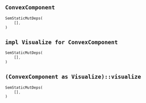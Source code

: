## `ConvexComponent`

```rust
SemStaticMutDeps(
    [],
)
```

## `impl Visualize for ConvexComponent`

```rust
SemStaticMutDeps(
    [],
)
```

## `(ConvexComponent as Visualize)::visualize`

```rust
SemStaticMutDeps(
    [],
)
```

